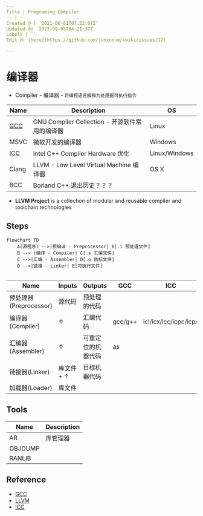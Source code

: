 ```yaml
---
Title | Programing Compiler
-- | --
Created @ | `2021-06-01T07:22:07Z`
Updated @| `2023-09-03T04:21:37Z`
Labels | ``
Edit @| [here](https://github.com/junxnone/xwiki/issues/12)

---
```

# 编译器


- Compiler - 编译器 - `将编程语言解释为处理器可执行指令`


Name | Description | OS 
-- | -- | --
[GCC](/GCC) | GNU Compiler Collection - 开源软件常用的编译器 | Linux
MSVC | 微软开发的编译器 | Windows
[ICC](/Intel_Compiler) | Intel C++ Compiler Hardware 优化 | Linux/Windows
Clang | LLVM - Low Level Virtual Machine 编译器  | OS X
BCC | Borland C++ 退出历史？？？

- **LLVM Project** is a collection of modular and reusable compiler and toolchain technologies

## Steps

```mermaid
flowchart TD
    A(源程序) -->|预编译 - Preprocessor| B[.i 预处理文件]
    B --> |编译 - Compiler| C[.s 汇编文件]
    C -->|汇编 - Assembler| D[.o 目标文件]
    D -->|链接 - Linker| E[可执行文件]
    
```

Name | Inputs | Outputs | GCC | ICC
-- | -- | -- | -- | -- 
预处理器(Preprocessor) | 源代码 | 预处理的代码
编译器(Compiler) | ↑ | 汇编代码 | gcc/g++ | icl/icx/icc/icpc/icpx
汇编器(Assembler) | ↑ | 可重定位的机器代码 | as |
链接器(Linker) | 库文件 + ↑ | 目标机器代码
加载器(Loader) | 库文件 

## Tools 

Name | Description
-- | --
AR | 库管理器
OBJDUMP |
RANLIB |


## Reference
- [GCC](https://gcc.gnu.org/)
- [LLVM](https://llvm.org/)
- [ICC](https://software.intel.com/content/www/us/en/develop/documentation/cpp-compiler-developer-guide-and-reference/top.html)


